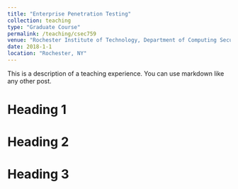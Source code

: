 ```yaml
---
title: "Enterprise Penetration Testing"
collection: teaching
type: "Graduate Course"
permalink: /teaching/csec759
venue: "Rochester Institute of Technology, Department of Computing Security"
date: 2018-1-1
location: "Rochester, NY"
---
```


This is a description of a teaching experience. You can use markdown like any other post.

Heading 1
======

Heading 2
======

Heading 3
======


